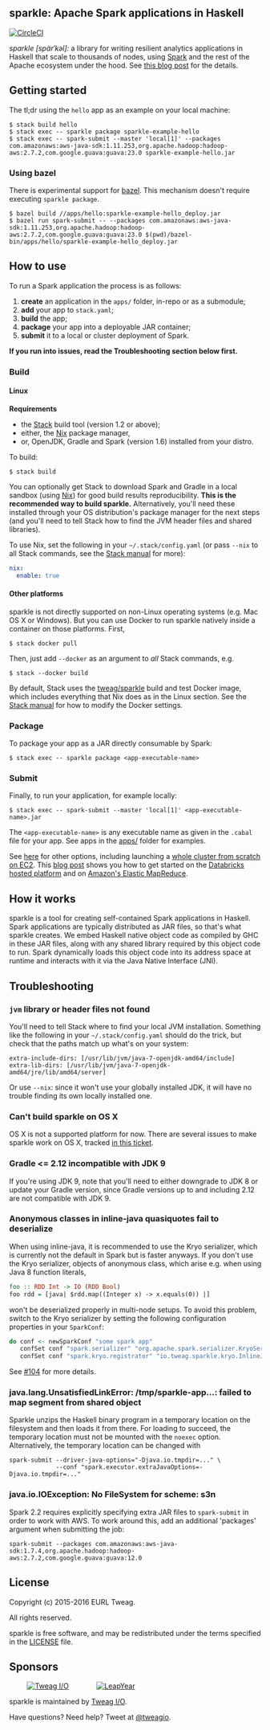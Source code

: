 ## sparkle: Apache Spark applications in Haskell

[![CircleCI](https://circleci.com/gh/tweag/sparkle.svg?style=svg)](https://circleci.com/gh/tweag/sparkle)

*sparkle [spär′kəl]:* a library for writing resilient analytics
applications in Haskell that scale to thousands of nodes, using
[Spark][spark] and the rest of the Apache ecosystem under the hood.
See [this blog post][hello-sparkle] for the details.

[spark]: http://spark.apache.org/
[hello-sparkle]: http://www.tweag.io/posts/2016-02-25-hello-sparkle.html

## Getting started

The tl;dr using the `hello` app as an example on your local machine:

```
$ stack build hello
$ stack exec -- sparkle package sparkle-example-hello
$ stack exec -- spark-submit --master 'local[1]' --packages com.amazonaws:aws-java-sdk:1.11.253,org.apache.hadoop:hadoop-aws:2.7.2,com.google.guava:guava:23.0 sparkle-example-hello.jar
```

### Using bazel

There is experimental support for [bazel]. This mechanism doesn't require
executing `sparkle package`.

```
$ bazel build //apps/hello:sparkle-example-hello_deploy.jar
$ bazel run spark-submit -- --packages com.amazonaws:aws-java-sdk:1.11.253,org.apache.hadoop:hadoop-aws:2.7.2,com.google.guava:guava:23.0 $(pwd)/bazel-bin/apps/hello/sparkle-example-hello_deploy.jar
```

[bazel]: https://bazel.build

## How to use

To run a Spark application the process is as follows:

1. **create** an application in the `apps/` folder, in-repo or as
   a submodule;
1. **add** your app to `stack.yaml`;
1. **build** the app;
1. **package** your app into a deployable JAR container;
1. **submit** it to a local or cluster deployment of Spark.

**If you run into issues, read the Troubleshooting section below
  first.**

### Build

#### Linux

**Requirements**

* the [Stack][stack] build tool (version 1.2 or above);
* either, the [Nix][nix] package manager,
* or, OpenJDK, Gradle and Spark (version 1.6) installed from your distro.

To build:

```
$ stack build
```

You can optionally get Stack to download Spark and Gradle in a local
sandbox (using [Nix][nix]) for good build results reproducibility.
**This is the recommended way to build sparkle.** Alternatively,
you'll need these installed through your OS distribution's package
manager for the next steps (and you'll need to tell Stack how to find
the JVM header files and shared libraries).

To use Nix, set the following in your `~/.stack/config.yaml` (or pass
`--nix` to all Stack commands, see the [Stack manual][stack-nix] for
more):

```yaml
nix:
  enable: true
```

#### Other platforms

sparkle is not directly supported on non-Linux operating systems (e.g.
Mac OS X or Windows). But you can use Docker to run sparkle natively
inside a container on those platforms. First,

```
$ stack docker pull
```

Then, just add `--docker` as an argument to *all* Stack commands, e.g.

```
$ stack --docker build
```

By default, Stack uses the [tweag/sparkle][docker-build-img] build and
test Docker image, which includes everything that Nix does as in the
Linux section. See the [Stack manual][stack-docker] for how to modify
the Docker settings.

### Package

To package your app as a JAR directly consumable by Spark:

```
$ stack exec -- sparkle package <app-executable-name>
```

### Submit

Finally, to run your application, for example locally:

```
$ stack exec -- spark-submit --master 'local[1]' <app-executable-name>.jar
```

The `<app-executable-name>` is any executable name as given in the
`.cabal` file for your app. See apps in the [apps/](apps/) folder for
examples.

See [here][spark-submit] for other options, including launching
a [whole cluster from scratch on EC2][spark-ec2]. This
[blog post][tweag-blog-haskell-paas] shows you how to get started on
the [Databricks hosted platform][databricks] and on
[Amazon's Elastic MapReduce][aws-emr].

[docker-build-img]: https://hub.docker.com/r/tweag/sparkle/
[stack]: https://github.com/commercialhaskell/stack
[stack-docker]: https://docs.haskellstack.org/en/stable/docker_integration/
[stack-nix]: https://docs.haskellstack.org/en/stable/nix_integration/#configuration
[spark-submit]: http://spark.apache.org/docs/1.6.2/submitting-applications.html
[spark-ec2]: http://spark.apache.org/docs/1.6.2/ec2-scripts.html
[nix]: http://nixos.org/nix
[tweag-blog-haskell-paas]: http://www.tweag.io/posts/2016-06-20-haskell-compute-paas-with-sparkle.html
[databricks]: https://databricks.com/
[aws-emr]: https://aws.amazon.com/emr/

## How it works

sparkle is a tool for creating self-contained Spark applications in
Haskell. Spark applications are typically distributed as JAR files, so
that's what sparkle creates. We embed Haskell native object code as
compiled by GHC in these JAR files, along with any shared library
required by this object code to run. Spark dynamically loads this
object code into its address space at runtime and interacts with it
via the Java Native Interface (JNI).

## Troubleshooting

### `jvm` library or header files not found

You'll need to tell Stack where to find your local JVM installation.
Something like the following in your `~/.stack/config.yaml` should do
the trick, but check that the paths match up what's on your system:

```
extra-include-dirs: [/usr/lib/jvm/java-7-openjdk-amd64/include]
extra-lib-dirs: [/usr/lib/jvm/java-7-openjdk-amd64/jre/lib/amd64/server]
```

Or use `--nix`: since it won't use your globally installed JDK, it
will have no trouble finding its own locally installed one.

### Can't build sparkle on OS X

OS X is not a supported platform for now. There are several issues to
make sparkle work on OS X, tracked
[in this ticket](https://github.com/tweag/sparkle/issues/12).

### Gradle <= 2.12 incompatible with JDK 9

If you're using JDK 9, note that you'll need to either downgrade to
JDK 8 or update your Gradle version, since Gradle versions up to and
including 2.12 are not compatible with JDK 9.

### Anonymous classes in inline-java quasiquotes fail to deserialize

When using inline-java, it is recommended to use the Kryo serializer,
which is currently not the default in Spark but is faster anyways. If
you don't use the Kryo serializer, objects of anonymous class, which
arise e.g. when using Java 8 function literals,

```haskell
foo :: RDD Int -> IO (RDD Bool)
foo rdd = [java| $rdd.map((Integer x) -> x.equals(0)) |]
```

won't be deserialized properly in multi-node setups. To avoid this
problem, switch to the Kryo serializer by setting the following
configuration properties in your `SparkConf`:

```haskell
do conf <- newSparkConf "some spark app"
   confSet conf "spark.serializer" "org.apache.spark.serializer.KryoSerializer"
   confSet conf "spark.kryo.registrator" "io.tweag.sparkle.kryo.InlineJavaRegistrator"
```

See [#104](https://github.com/tweag/sparkle/issues/104) for more
details.

### java.lang.UnsatisfiedLinkError: /tmp/sparkle-app...: failed to map segment from shared object

Sparkle unzips the Haskell binary program in a temporary location on
the filesystem and then loads it from there. For loading to succeed, the
temporary location must not be mounted with the `noexec` option.
Alternatively, the temporary location can be changed with
```
spark-submit --driver-java-options="-Djava.io.tmpdir=..." \
             --conf "spark.executor.extraJavaOptions=-Djava.io.tmpdir=..."
```

### java.io.IOException: No FileSystem for scheme: s3n

Spark 2.2 requires explicitly specifying extra JAR files to `spark-submit`
in order to work with AWS. To work around this, add an additional 'packages'
argument when submitting the job:

```
spark-submit --packages com.amazonaws:aws-java-sdk:1.7.4,org.apache.hadoop:hadoop-aws:2.7.2,com.google.guava:guava:12.0
```

## License

Copyright (c) 2015-2016 EURL Tweag.

All rights reserved.

sparkle is free software, and may be redistributed under the terms
specified in the [LICENSE](LICENSE) file.

## Sponsors

&nbsp;&nbsp;&nbsp;&nbsp;&nbsp;&nbsp;&nbsp;&nbsp;
[![Tweag I/O](http://i.imgur.com/0HK8X4y.png)](http://tweag.io)
&nbsp;&nbsp;&nbsp;&nbsp;&nbsp;&nbsp;&nbsp;&nbsp;&nbsp;&nbsp;&nbsp;&nbsp;
[![LeapYear](http://i.imgur.com/t9VxRHn.png)](http://leapyear.io)

sparkle is maintained by [Tweag I/O](http://tweag.io/).

Have questions? Need help? Tweet at
[@tweagio](http://twitter.com/tweagio).

